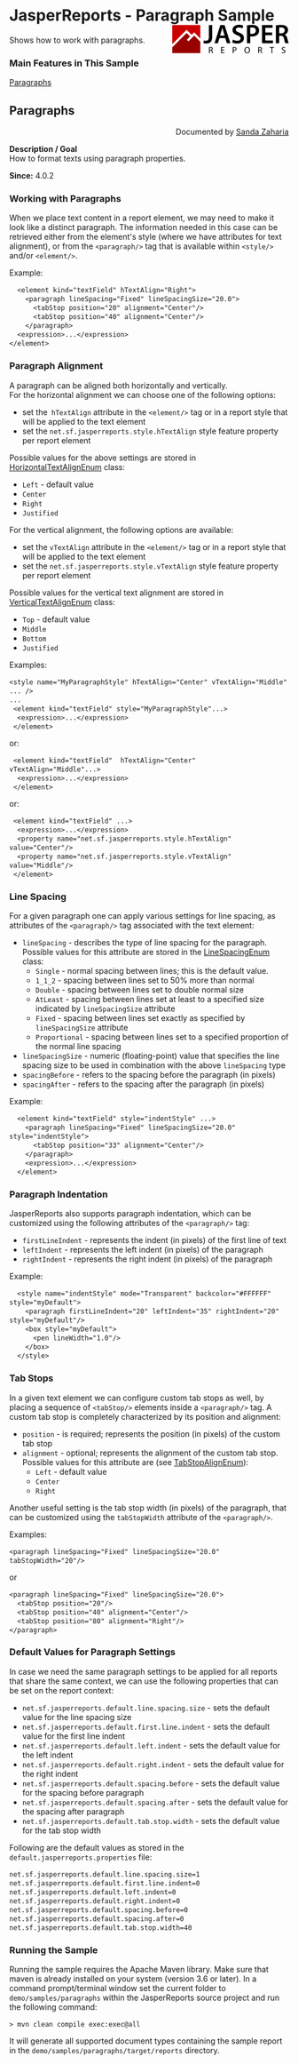 
# JasperReports - Paragraph Sample <img src="../../resources/jasperreports.svg" alt="JasperReports logo" align="right"/>

Shows how to work with paragraphs.

### Main Features in This Sample

[Paragraphs](#paragraphs)

## <a name='paragraphs'>Paragraphs</a>
<div align="right">Documented by <a href='mailto:shertage@users.sourceforge.net'>Sanda Zaharia</a></div>

**Description / Goal**\
How to format texts using paragraph properties.

**Since:** 4.0.2

### Working with Paragraphs

When we place text content in a report element, we may need to make it look like a distinct paragraph. The information needed in this case can be retrieved either from the element's style (where we have attributes for text alignment), or from the `<paragraph/>` tag that is available within `<style/>` and/or `<element/>`.

Example:

```
  <element kind="textField" hTextAlign="Right">
    <paragraph lineSpacing="Fixed" lineSpacingSize="20.0">
      <tabStop position="20" alignment="Center"/>
      <tabStop position="40" alignment="Center"/>
    </paragraph>
  <expression>...</expression>
</element>
```

### Paragraph Alignment

A paragraph can be aligned both horizontally and vertically.\
For the horizontal alignment we can choose one of the following options:

- set the` hTextAlign` attribute in the `<element/>` tag or in a report style that will be applied to the text element
- set the `net.sf.jasperreports.style.hTextAlign` style feature property per report element

Possible values for the above settings are stored in [HorizontalTextAlignEnum](https://jasperreports.sourceforge.net/api/net/sf/jasperreports/engine/type/HorizontalTextAlignEnum.html) class:

- `Left` - default value
- `Center`
- `Right`
- `Justified`

For the vertical alignment, the following options are available:

- set the `vTextAlign` attribute in the `<element/>` tag or in a report style that will be applied to the text element
- set the `net.sf.jasperreports.style.vTextAlign` style feature property per report element

Possible values for the vertical text alignment are stored in [VerticalTextAlignEnum](https://jasperreports.sourceforge.net/api/net/sf/jasperreports/engine/type/VerticalTextAlignEnum.html) class:

- `Top` - default value
- `Middle`
- `Bottom`
- `Justified`

Examples:

```
<style name="MyParagraphStyle" hTextAlign="Center" vTextAlign="Middle" ... />
...
 <element kind="textField" style="MyParagraphStyle"...>
  <expression>...</expression>
 </element>
```

or:

```
 <element kind="textField"  hTextAlign="Center" vTextAlign="Middle"...>
  <expression>...</expression>
 </element>
```

or:

```
 <element kind="textField" ...>
  <expression>...</expression>
  <property name="net.sf.jasperreports.style.hTextAlign" value="Center"/>
  <property name="net.sf.jasperreports.style.vTextAlign" value="Middle"/>  
 </element>
```

### Line Spacing

For a given paragraph one can apply various settings for line spacing, as attributes of the `<paragraph/>` tag associated with the text element:

- `lineSpacing` - describes the type of line spacing for the paragraph. Possible values for this attribute are stored in the [LineSpacingEnum](https://jasperreports.sourceforge.net/api/net/sf/jasperreports/engine/type/LineSpacingEnum.html) class:
    - `Single` - normal spacing between lines; this is the default value.
    - `1_1_2` - spacing between lines set to 50% more than normal
    - `Double` - spacing between lines set to double normal size
    - `AtLeast` - spacing between lines set at least to a specified size indicated by `lineSpacingSize` attribute
    - `Fixed` - spacing between lines set exactly as specified by `lineSpacingSize` attribute
    - `Proportional` - spacing between lines set to a specified proportion of the normal line spacing
- `lineSpacingSize` - numeric (floating-point) value that specifies the line spacing size to be used in combination with the above `lineSpacing` type
- `spacingBefore` - refers to the spacing before the paragraph (in pixels)
- `spacingAfter` - refers to the spacing after the paragraph (in pixels)

Example:

```
  <element kind="textField" style="indentStyle" ...>
    <paragraph lineSpacing="Fixed" lineSpacingSize="20.0" style="indentStyle">
      <tabStop position="33" alignment="Center"/>
    </paragraph>
    <expression>...</expression>
  </element>
```

### Paragraph Indentation

JasperReports also supports paragraph indentation, which can be customized using the following attributes of the `<paragraph/>` tag:

- `firstLineIndent` - represents the indent (in pixels) of the first line of text
- `leftIndent` - represents the left indent (in pixels) of the paragraph
- `rightIndent` - represents the right indent (in pixels) of the paragraph

Example:

```
  <style name="indentStyle" mode="Transparent" backcolor="#FFFFFF" style="myDefault">
    <paragraph firstLineIndent="20" leftIndent="35" rightIndent="20" style="myDefault"/>
    <box style="myDefault">
      <pen lineWidth="1.0"/>
    </box>
  </style>
```

### Tab Stops

In a given text element we can configure custom tab stops as well, by placing a sequence of `<tabStop/>` elements inside a `<paragraph/>` tag. A custom tab stop is completely characterized by its position and alignment:

- `position` - is required; represents the position (in pixels) of the custom tab stop
- `alignment` - optional; represents the alignment of the custom tab stop. Possible values for this attribute are (see [TabStopAlignEnum](https://jasperreports.sourceforge.net/api/net/sf/jasperreports/engine/type/TabStopAlignEnum.html)):
    - `Left` - default value
    - `Center`
    - `Right`

Another useful setting is the tab stop width (in pixels) of the paragraph, that can be customized using the `tabStopWidth` attribute of the `<paragraph/>`.

Examples:

```
<paragraph lineSpacing="Fixed" lineSpacingSize="20.0" tabStopWidth="20"/>
```

or

```
<paragraph lineSpacing="Fixed" lineSpacingSize="20.0">
  <tabStop position="20"/>
  <tabStop position="40" alignment="Center"/>
  <tabStop position="80" alignment="Right"/>
</paragraph>
```

### Default Values for Paragraph Settings

In case we need the same paragraph settings to be applied for all reports that share the same context, we can use the following properties that can be set on the report context:

- `net.sf.jasperreports.default.line.spacing.size` - sets the default value for the line spacing size
- `net.sf.jasperreports.default.first.line.indent` - sets the default value for the first line indent
- `net.sf.jasperreports.default.left.indent` - sets the default value for the left indent
- `net.sf.jasperreports.default.right.indent` - sets the default value for the right indent
- `net.sf.jasperreports.default.spacing.before` - sets the default value for the spacing before paragraph
- `net.sf.jasperreports.default.spacing.after` - sets the default value for the spacing after paragraph
- `net.sf.jasperreports.default.tab.stop.width` - sets the default value for the tab stop width

Following are the default values as stored in the `default.jasperreports.properties` file:

```
net.sf.jasperreports.default.line.spacing.size=1
net.sf.jasperreports.default.first.line.indent=0
net.sf.jasperreports.default.left.indent=0
net.sf.jasperreports.default.right.indent=0
net.sf.jasperreports.default.spacing.before=0
net.sf.jasperreports.default.spacing.after=0
net.sf.jasperreports.default.tab.stop.width=40
```

### Running the Sample

Running the sample requires the Apache Maven library. Make sure that maven is already installed on your system (version 3.6 or later).
In a command prompt/terminal window set the current folder to `demo/samples/paragraphs` within the JasperReports source project and run the following command:

```
> mvn clean compile exec:exec@all
```

It will generate all supported document types containing the sample report in the `demo/samples/paragraphs/target/reports` directory.
